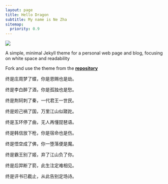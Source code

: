 ```yaml
---
layout: page
title: Hello Dragon
subtitle: My name is Ne Zha
sitemap:
  priority: 0.9
---
```


<img src="{{ '/assets/img/nezha.jpg' | prepend: site.baseurl }}" id="about-img">

<div id="describe-text">
	<p>A simple, minimal Jekyll theme for a personal web page and blog, focusing on white space and readability</p>
	<p>Fork and use the theme from the <strong> <a href="https://github.com/knhash/Pudhina"> repository</a> </strong></p>
	<p>终是庄周梦了蝶，你是恩赐也是劫。</p>
	<p>终是李白醉了酒，你是孤独也是愁。</p>
	<p>终是荆轲刺了秦，一代君王一世民。</p>
	<p>终是妲己祸了国，万里江山似蹉跎。</p>
	<p>终是玉环停了曲，无人再懂琵琶语。</p>
	<p>终是韩信放下枪，你是宿命也是伤。</p>
	<p>终是悟空成了佛，你一堕落便是魔。</p>
	<p>终是霸王别了姬，弃了江山负了你。</p>
	<p>终是后羿断了箭，此生注定难相见。</p>
	<p>终是评书已截止，从此告别定场诗。</p>
</div>